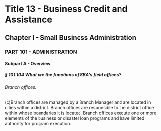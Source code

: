
# Title 13 - Business Credit and Assistance
## Chapter I - Small Business Administration
### PART 101 - ADMINISTRATION
#### Subpart A - Overview
##### § 101.104 What are the functions of SBA's field offices?
###### Branch offices.

(c)Branch offices are managed by a Branch Manager and are located in cities within a district. Branch offices are responsible to the district office within whose boundaries it is located. Branch offices execute one or more elements of the business or disaster loan programs and have limited authority for program execution.
